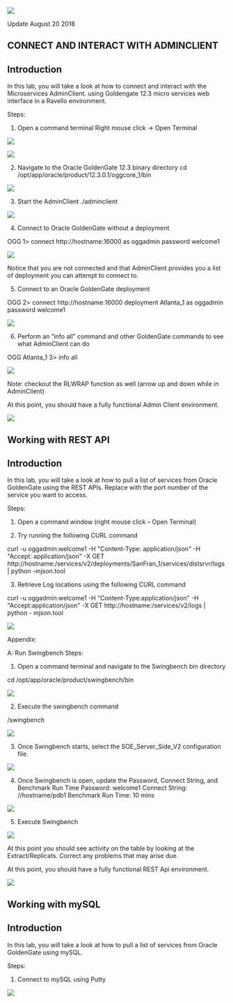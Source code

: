 ![](images/500/Lab500_image100.PNG)

Update August 20 2018

## CONNECT AND INTERACT WITH ADMINCLIENT
## Introduction

In this lab, you will take a look at how to connect and interact with the Microservices AdminClient. using Goldengate 12.3 micro services web interface in a Ravello environment.


Steps:
1. Open a command terminal
Right mouse click -> Open Terminal

![](images/500/Lab500_image101.PNG)

![](images/500/Lab500_image102.PNG)

2. Navigate to the Oracle GoldenGate 12.3 binary directory
cd /opt/app/oracle/product/12.3.0.1/oggcore_1/bin

![](images/500/Lab500_image103.PNG)

3. Start the AdminClient
./adminclient

![](images/500/Lab500_image104.PNG)

4. Connect to Oracle GoldenGate without a deployment

OGG 1> connect http://hostname:16000 as oggadmin password welcome1

![](images/500/Lab500_image105.PNG)

Notice that you are not connected and that AdminClient provides you a list of deployment you can attempt to connect to.

5. Connect to an Oracle GoldenGate deployment

OGG 2> connect http://hostname:16000 deployment Atlanta_1 as oggadmin password welcome1

![](images/500/Lab500_image106.PNG)

6. Perform an “info all” command and other GoldenGate commands to see what
AdminClient can do

OGG Atlanta_1 3> info all

![](images/500/Lab500_image107.PNG)

Note: checkout the RLWRAP function as well (arrow up and down while in AdminClient)


At this point, you should have a fully functional Admin Client environment. 


![](images/500/Lab502_image100.PNG)

## Working with REST API
## Introduction

In this lab, you will take a look at how to pull a list of services from Oracle GoldenGate using the REST APIs. Replace <port> with the port number of the service you want to access.

Steps:
1. Open a command window (right mouse click – Open Terminal)

2. Try running the following CURL command

curl -u oggadmin:welcome1 -H "Content-Type: application/json" -H "Accept:
application/json" -X GET http://hostname:<port>/services/v2/deployments/SanFran_1/services/distsrvr/logs |
python -mjson.tool

3. Retrieve Log locations using the following CURL command

curl -u oggadmin:welcome1 -H "Content-Type:application/json" -H
"Accept:application/json" -X GET http://hostname:<port>/services/v2/logs | python - mjson.tool

![](images/502/Lab502_image101.png)

Appendix:

A: Run Swingbench
Steps:
1. Open a command terminal and navigate to the Swingbench bin directory

cd /opt/app/oracle/product/swingbench/bin

![](images/502/Lab502_image102.png)

2. Execute the swingbench command

/swingbench

![](images/502/Lab502_image103.png)

3. Once Swingbench starts, select the SOE_Server_Side_V2 configuration file.

![](images502/Lab502_image104.png)

4. Once Swingbench is open, update the Password, Connect String, and Benchmark Run
Time
Password: welcome1
Connect String: //hostname/pdb1
Benchmark Run Time: 10 mins

![](images/502/Lab502_image105.png)

5. Execute Swingbench

![](images/502/Lab502_image106.png)

At this point you should see activity on the table by looking at the Extract/Replicats.
Correct any problems that may arise due.

At this point, you should have a fully functional REST Api environment. 



![](images/500/Lab503_image100.PNG)

## Working with mySQL
## Introduction

In this lab, you will take a look at how to pull a list of services from Oracle GoldenGate using mySQL.

Steps:
1. Connect to mySQL using Putty

![](images/500/Lab503_image101.png)
